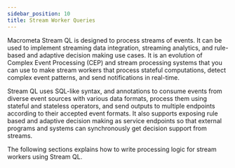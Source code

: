 ```yaml
---
sidebar_position: 10
title: Stream Worker Queries
---
```


Macrometa Stream QL is designed to process streams of events. It can be used to implement streaming data integration, streaming analytics, and rule-based and adaptive decision making use cases. It is an evolution of Complex Event Processing (CEP) and stream processing systems that you can use to make stream workers that process stateful computations, detect complex event patterns, and send notifications in real-time.

Stream QL uses SQL-like syntax, and annotations to consume events from diverse event sources with various data formats, process them using stateful and stateless operators, and send outputs to multiple endpoints according to their accepted event formats. It also supports exposing rule based and adaptive decision making as service endpoints so that external programs and systems can synchronously get decision support from streams.  

The following sections explains how to write processing logic for stream workers using Stream QL.
